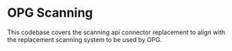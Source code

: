 # OPG Scanning

This codebase covers the scanning api connector replacement to align with the replacement scanning system to be used by OPG.
